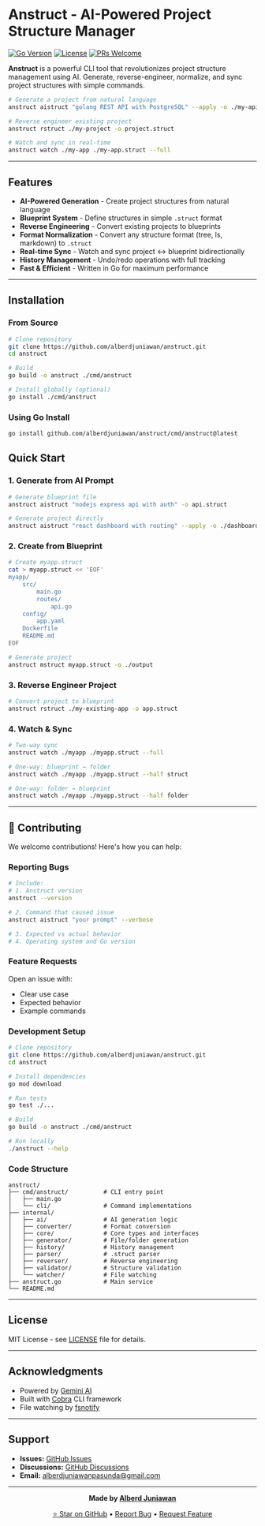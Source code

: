 # Anstruct - AI-Powered Project Structure Manager

[![Go Version](https://img.shields.io/badge/Go-1.21+-00ADD8?style=flat&logo=go)](https://golang.org)
[![License](https://img.shields.io/badge/License-MIT-green.svg)](LICENSE)
[![PRs Welcome](https://img.shields.io/badge/PRs-welcome-brightgreen.svg)](CONTRIBUTING.md)

**Anstruct** is a powerful CLI tool that revolutionizes project structure management using AI. Generate, reverse-engineer, normalize, and sync project structures with simple commands.

```bash
# Generate a project from natural language
anstruct aistruct "golang REST API with PostgreSQL" --apply -o ./my-api

# Reverse engineer existing project
anstruct rstruct ./my-project -o project.struct

# Watch and sync in real-time
anstruct watch ./my-app ./my-app.struct --full
```

---

## Features

- **AI-Powered Generation** - Create project structures from natural language
- **Blueprint System** - Define structures in simple `.struct` format
- **Reverse Engineering** - Convert existing projects to blueprints
- **Format Normalization** - Convert any structure format (tree, ls, markdown) to `.struct`
- **Real-time Sync** - Watch and sync project ↔ blueprint bidirectionally
- **History Management** - Undo/redo operations with full tracking
- **Fast & Efficient** - Written in Go for maximum performance

---

## Installation

### From Source

```bash
# Clone repository
git clone https://github.com/alberdjuniawan/anstruct.git
cd anstruct

# Build
go build -o anstruct ./cmd/anstruct

# Install globally (optional)
go install ./cmd/anstruct
```

### Using Go Install

```bash
go install github.com/alberdjuniawan/anstruct/cmd/anstruct@latest
```

## Quick Start

### 1. Generate from AI Prompt

```bash
# Generate blueprint file
anstruct aistruct "nodejs express api with auth" -o api.struct

# Generate project directly
anstruct aistruct "react dashboard with routing" --apply -o ./dashboard
```

### 2. Create from Blueprint

```bash
# Create myapp.struct
cat > myapp.struct << 'EOF'
myapp/
	src/
		main.go
		routes/
			api.go
	config/
		app.yaml
	Dockerfile
	README.md
EOF

# Generate project
anstruct mstruct myapp.struct -o ./output
```

### 3. Reverse Engineer Project

```bash
# Convert project to blueprint
anstruct rstruct ./my-existing-app -o app.struct
```

### 4. Watch & Sync

```bash
# Two-way sync
anstruct watch ./myapp ./myapp.struct --full

# One-way: blueprint → folder
anstruct watch ./myapp ./myapp.struct --half struct

# One-way: folder → blueprint
anstruct watch ./myapp ./myapp.struct --half folder
```

---

## 🤝 Contributing

We welcome contributions! Here's how you can help:

### Reporting Bugs

```bash
# Include:
# 1. Anstruct version
anstruct --version

# 2. Command that caused issue
anstruct aistruct "your prompt" --verbose

# 3. Expected vs actual behavior
# 4. Operating system and Go version
```

### Feature Requests

Open an issue with:
- Clear use case
- Expected behavior
- Example commands

### Development Setup

```bash
# Clone repository
git clone https://github.com/alberdjuniawan/anstruct.git
cd anstruct

# Install dependencies
go mod download

# Run tests
go test ./...

# Build
go build -o anstruct ./cmd/anstruct

# Run locally
./anstruct --help
```

### Code Structure

```
anstruct/
├── cmd/anstruct/          # CLI entry point
│   ├── main.go
│   └── cli/               # Command implementations
├── internal/
│   ├── ai/                # AI generation logic
│   ├── converter/         # Format conversion
│   ├── core/              # Core types and interfaces
│   ├── generator/         # File/folder generation
│   ├── history/           # History management
│   ├── parser/            # .struct parser
│   ├── reverser/          # Reverse engineering
│   ├── validator/         # Structure validation
│   └── watcher/           # File watching
├── anstruct.go            # Main service
└── README.md
```

---

## License

MIT License - see [LICENSE](LICENSE) file for details.

---

## Acknowledgments

- Powered by [Gemini AI](https://deepmind.google/technologies/gemini/)
- Built with [Cobra](https://github.com/spf13/cobra) CLI framework
- File watching by [fsnotify](https://github.com/fsnotify/fsnotify)

---

## Support

- **Issues:** [GitHub Issues](https://github.com/alberdjuniawan/anstruct/issues)
- **Discussions:** [GitHub Discussions](https://github.com/alberdjuniawan/anstruct/discussions)
- **Email:** alberdjuniawanpasunda@gmail.com

---

<div align="center">

**Made by [Alberd Juniawan](https://github.com/alberdjuniawan)**

[⭐ Star on GitHub](https://github.com/alberdjuniawan/anstruct) • [Report Bug](https://github.com/alberdjuniawan/anstruct/issues) • [Request Feature](https://github.com/alberdjuniawan/anstruct/issues)

</div>
